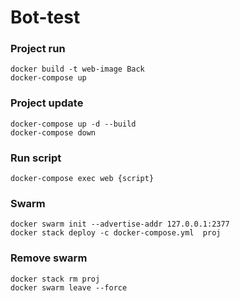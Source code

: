 # Bot-test

### Project run
```
docker build -t web-image Back
docker-compose up
```
### Project update
```
docker-compose up -d --build
docker-compose down
```

### Run script

```
docker-compose exec web {script} 
```

### Swarm
```
docker swarm init --advertise-addr 127.0.0.1:2377
docker stack deploy -c docker-compose.yml  proj
```  
### Remove swarm 
```
docker stack rm proj
docker swarm leave --force
```


